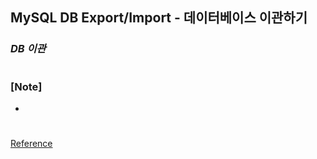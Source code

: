 ## MySQL DB Export/Import - 데이터베이스 이관하기

### _DB 이관_

#

### [Note]

-

#

[Reference](https://www.youtube.com/watch?v=6IoGkdwAoSs&list=PLEOnZ6GeucBXyX1uswo700piBKEJeunT8&index=4)
